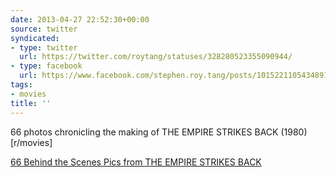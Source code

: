 ```yaml
---
date: 2013-04-27 22:52:30+00:00
source: twitter
syndicated:
- type: twitter
  url: https://twitter.com/roytang/statuses/328280523355090944/
- type: facebook
  url: https://www.facebook.com/stephen.roy.tang/posts/10152211054348912
tags:
- movies
title: ''
---
```


66 photos chronicling the making of THE EMPIRE STRIKES BACK (1980) [r/movies]

[66 Behind the Scenes Pics from THE EMPIRE STRIKES BACK](https://imgur.com/a/HGtG0)
